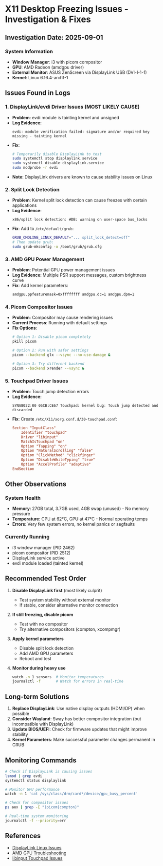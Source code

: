 # X11 Desktop Freezing Issues - Investigation & Fixes

## Investigation Date: 2025-09-01

### System Information
- **Window Manager**: i3 with picom compositor
- **GPU**: AMD Radeon (amdgpu driver)
- **External Monitor**: ASUS ZenScreen via DisplayLink USB (DVI-I-1-1)
- **Kernel**: Linux 6.16.4-arch1-1

## Issues Found in Logs

### 1. DisplayLink/evdi Driver Issues (MOST LIKELY CAUSE)
- **Problem**: evdi module is tainting kernel and unsigned
- **Log Evidence**: 
  ```
  evdi: module verification failed: signature and/or required key missing - tainting kernel
  ```
- **Fix**:
  ```bash
  # Temporarily disable DisplayLink to test
  sudo systemctl stop displaylink.service
  sudo systemctl disable displaylink.service
  sudo modprobe -r evdi
  ```
- **Note**: DisplayLink drivers are known to cause stability issues on Linux

### 2. Split Lock Detection
- **Problem**: Kernel split lock detection can cause freezes with certain applications
- **Log Evidence**: 
  ```
  x86/split lock detection: #DB: warning on user-space bus_locks
  ```
- **Fix**: Add to `/etc/default/grub`:
  ```bash
  GRUB_CMDLINE_LINUX_DEFAULT="... split_lock_detect=off"
  # Then update grub:
  sudo grub-mkconfig -o /boot/grub/grub.cfg
  ```

### 3. AMD GPU Power Management
- **Problem**: Potential GPU power management issues
- **Log Evidence**: Multiple PSR support messages, custom brightness curve
- **Fix**: Add kernel parameters:
  ```bash
  amdgpu.ppfeaturemask=0xffffffff amdgpu.dc=1 amdgpu.dpm=1
  ```

### 4. Picom Compositor Issues
- **Problem**: Compositor may cause rendering issues
- **Current Process**: Running with default settings
- **Fix Options**:
  ```bash
  # Option 1: Disable picom completely
  pkill picom
  
  # Option 2: Run with safer settings
  picom --backend glx --vsync --no-use-damage &
  
  # Option 3: Try different backend
  picom --backend xrender --vsync &
  ```

### 5. Touchpad Driver Issues
- **Problem**: Touch jump detection errors
- **Log Evidence**: 
  ```
  SYNA8022:00 06CB:CE67 Touchpad: kernel bug: Touch jump detected and discarded
  ```
- **Fix**: Create `/etc/X11/xorg.conf.d/30-touchpad.conf`:
  ```conf
  Section "InputClass"
      Identifier "touchpad"
      Driver "libinput"
      MatchIsTouchpad "on"
      Option "Tapping" "on"
      Option "NaturalScrolling" "false"
      Option "ClickMethod" "clickfinger"
      Option "DisableWhileTyping" "true"
      Option "AccelProfile" "adaptive"
  EndSection
  ```

## Other Observations

### System Health
- **Memory**: 27GB total, 3.7GB used, 4GB swap (unused) - No memory pressure
- **Temperature**: CPU at 62°C, GPU at 47°C - Normal operating temps
- **Errors**: Very few system errors, no kernel panics or segfaults

### Currently Running
- i3 window manager (PID 2462)
- picom compositor (PID 2512)
- DisplayLink service active
- evdi module loaded (tainted kernel)

## Recommended Test Order

1. **Disable DisplayLink first** (most likely culprit)
   - Test system stability without external monitor
   - If stable, consider alternative monitor connection

2. **If still freezing, disable picom**
   - Test with no compositor
   - Try alternative compositors (compton, xcompmgr)

3. **Apply kernel parameters**
   - Disable split lock detection
   - Add AMD GPU parameters
   - Reboot and test

4. **Monitor during heavy use**
   ```bash
   watch -n 1 sensors  # Monitor temperatures
   journalctl -f       # Watch for errors in real-time
   ```

## Long-term Solutions

1. **Replace DisplayLink**: Use native display outputs (HDMI/DP) when possible
2. **Consider Wayland**: Sway has better compositor integration (but incompatible with DisplayLink)
3. **Update BIOS/UEFI**: Check for firmware updates that might improve stability
4. **Kernel Parameters**: Make successful parameter changes permanent in GRUB

## Monitoring Commands

```bash
# Check if DisplayLink is causing issues
lsmod | grep evdi
systemctl status displaylink

# Monitor GPU performance
watch -n 1 'cat /sys/class/drm/card*/device/gpu_busy_percent'

# Check for compositor issues
ps aux | grep -E "(picom|compton)"

# Real-time system monitoring
journalctl -f --priority=err
```

## References
- [DisplayLink Linux Issues](https://github.com/DisplayLink/evdi/issues)
- [AMD GPU Troubleshooting](https://wiki.archlinux.org/title/AMDGPU)
- [libinput Touchpad Issues](https://wayland.freedesktop.org/libinput/doc/latest/touchpad-jumping-cursors.html)